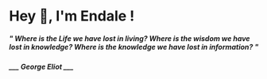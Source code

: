 <h1 title="head"> Hey 👋, I'm Endale !</h1>

**<h5><i>" Where is the Life we have lost in living? Where is the wisdom we have lost in knowledge? Where is the knowledge we have lost in information? "</i></h5>**

*<b>___ George Eliot ___</b>*
